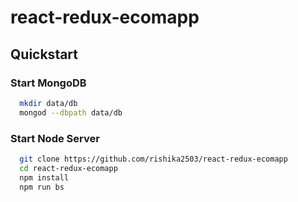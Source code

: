 # react-redux-ecomapp

## Quickstart

### Start MongoDB
```sh
  mkdir data/db
  mongod --dbpath data/db
```
### Start Node Server
```sh
  git clone https://github.com/rishika2503/react-redux-ecomapp
  cd react-redux-ecomapp
  npm install
  npm run bs
```
